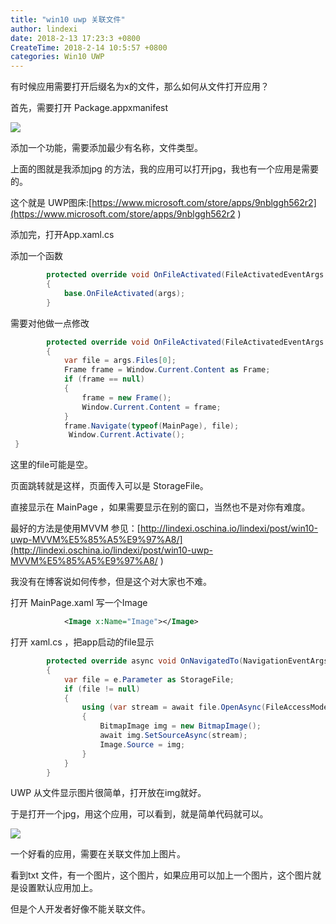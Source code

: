 ```yaml
---
title: "win10 uwp 关联文件"
author: lindexi
date: 2018-2-13 17:23:3 +0800
CreateTime: 2018-2-14 10:5:57 +0800
categories: Win10 UWP
---
```


有时候应用需要打开后缀名为x的文件，那么如何从文件打开应用？

<!--more-->



<div id="toc"></div>

首先，需要打开 Package.appxmanifest

![](http://7xqpl8.com1.z0.glb.clouddn.com/AwCCAwMAItoFAMV+BQA28wYAAQAEAK4+AQBmQwIAaOgJAOjZ/2017223193546.jpg)

添加一个功能，需要添加最少有名称，文件类型。

上面的图就是我添加jpg 的方法，我的应用可以打开jpg，我也有一个应用是需要的。

这个就是 UWP图床:[https://www.microsoft.com/store/apps/9nblggh562r2](https://www.microsoft.com/store/apps/9nblggh562r2 )

添加完，打开App.xaml.cs

添加一个函数


```csharp
        protected override void OnFileActivated(FileActivatedEventArgs args)
        {
            base.OnFileActivated(args);
        }
```

需要对他做一点修改


```csharp
        protected override void OnFileActivated(FileActivatedEventArgs args)
        {
            var file = args.Files[0];
            Frame frame = Window.Current.Content as Frame;
            if (frame == null)
            {
                frame = new Frame();
                Window.Current.Content = frame;
            }
            frame.Navigate(typeof(MainPage), file);
             Window.Current.Activate();
 }
```


这里的file可能是空。

页面跳转就是这样，页面传入可以是 StorageFile。

直接显示在 MainPage ，如果需要显示在别的窗口，当然也不是对你有难度。

最好的方法是使用MVVM 参见：[http://lindexi.oschina.io/lindexi/post/win10-uwp-MVVM%E5%85%A5%E9%97%A8/](http://lindexi.oschina.io/lindexi/post/win10-uwp-MVVM%E5%85%A5%E9%97%A8/ )

我没有在博客说如何传参，但是这个对大家也不难。

打开 MainPage.xaml 写一个Image


```xml
            <Image x:Name="Image"></Image>

```

打开 xaml.cs ，把app启动的file显示

```csharp
        protected override async void OnNavigatedTo(NavigationEventArgs e)
        {
            var file = e.Parameter as StorageFile;
            if (file != null)
            {
                using (var stream = await file.OpenAsync(FileAccessMode.Read))
                {
                    BitmapImage img = new BitmapImage();
                    await img.SetSourceAsync(stream);
                    Image.Source = img;
                }
            }
        }
```

UWP 从文件显示图片很简单，打开放在img就好。

于是打开一个jpg，用这个应用，可以看到，就是简单代码就可以。

![](http://7xqpl8.com1.z0.glb.clouddn.com/AwCCAwMAItoFAMV+BQA28wYAAQAEAK4+AQBmQwIAaOgJAOjZ/%E6%96%87%E4%BB%B6%E6%89%93%E5%BC%80.gif)


一个好看的应用，需要在关联文件加上图片。

看到txt 文件，有一个图片，这个图片，如果应用可以加上一个图片，这个图片就是设置默认应用加上。

但是个人开发者好像不能关联文件。


